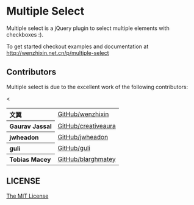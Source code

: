 # Multiple Select

Multiple select is a jQuery plugin to select multiple elements with checkboxes :).

To get started checkout examples and documentation at http://wenzhixin.net.cn/p/multiple-select

## Contributors

Multiple select is due to the excellent work of the following contributors:

<table>
<tbody>
<tr><th align="left">文翼</th><td><a href="https://github.com/wenzhixin">GitHub/wenzhixin</a></td></tr>
<tr><th align="left">Gaurav Jassal</th><td><a href="https://github.com/creativeaura">GitHub/creativeaura</a></td><</tr>
<tr><th align="left">jwheadon</th><td><a href="https://github.com/jwheadon">GitHub/jwheadon</a></td></tr>
<tr><th align="left">guli</th><td><a href="https://github.com/guli">GitHub/guli</a></td></tr>
<tr><th align="left">Tobias Macey</th><td><a href="https://github.com/blarghmatey">GitHub/blarghmatey</a></td></tr>
</tbody>
</table>

## LICENSE

[The MIT License](https://github.com/wenzhixin/multiple-select/blob/master/LICENSE)